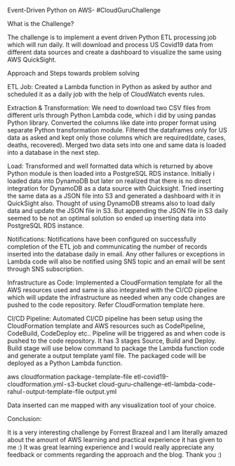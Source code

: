 Event-Driven Python on AWS- #CloudGuruChallenge

What is the Challenge?

The challenge is to implement a event driven Python ETL processing job which will run daily. It will download and process US Covid19 data from different data sources and create a dashboard to visualize the same using AWS QuickSight.

Approach and Steps towards problem solving

ETL Job: Created a Lambda function in Python as asked by author and scheduled it as a daily job with the help of CloudWatch events rules.

Extraction & Transformation: We need to download two CSV files from different urls through Python Lambda code,   which i did by using pandas Python library. Converted the columns like date into proper format using separate Python transformation module. Filtered the dataframes only for US data as asked and kept only those columns which are required(date, cases, deaths, recovered). Merged two data sets into one and same data is loaded into a database in the next step.

Load: Transformed and well formatted data which is returned by above Python module is then loaded into a PostgreSQL RDS instance. Initially i loaded data into DynamoDB but later on realized that there is no direct integration for DynamoDB as a data source with Quicksight. Tried inserting the same data as a JSON file into S3 and generated a dashboard with it in QuickSight also. Thought of using DynamoDB streams also to load daily data and update the JSON file in S3. But appending the JSON file in S3 daily seemed to be not an optimal solution so ended up inserting data into PostgreSQL RDS instance.

Notifications: Notifications have been configured on successfully completion of the ETL job and communicating the number of records inserted into the database daily in email. Any other failures or exceptions in Lambda code will also be notified using SNS topic and an email will be sent through SNS subscription.

Infrastructure as Code: Implemented a CloudFormation template for all the AWS resources used and same is also integrated with the CI/CD pipeline which will update the infrastructure as needed when any code changes are pushed to the code repository. Refer CloudFormation template here.

CI/CD Pipeline: Automated CI/CD pipeline has been setup using the CloudFormation template and AWS resources such as CodePipeline, CodeBuild, CodeDeploy etc.. Pipeline will be triggered as and when code is pushed to the code repository. It has 3 stages Source, Build and Deploy. Build stage will use below command to package the Lambda function code and generate a output template yaml file. The packaged code will be deployed as a Python Lambda function.

aws cloudformation package - template-file etl-covid19-cloudformation.yml - s3-bucket cloud-guru-challenge-etl-lambda-code-rahul - output-template-file output.yml

Data inserted can me mapped with any visualization tool of your choice.

Conclusion:

It is a very interesting challenge by Forrest Brazeal and I am literally amazed about the amount of AWS learning and practical experience it has given to me :) It was great learning experience and I would really appreciate any feedback or comments regarding the approach and the blog.
Thank you :)
